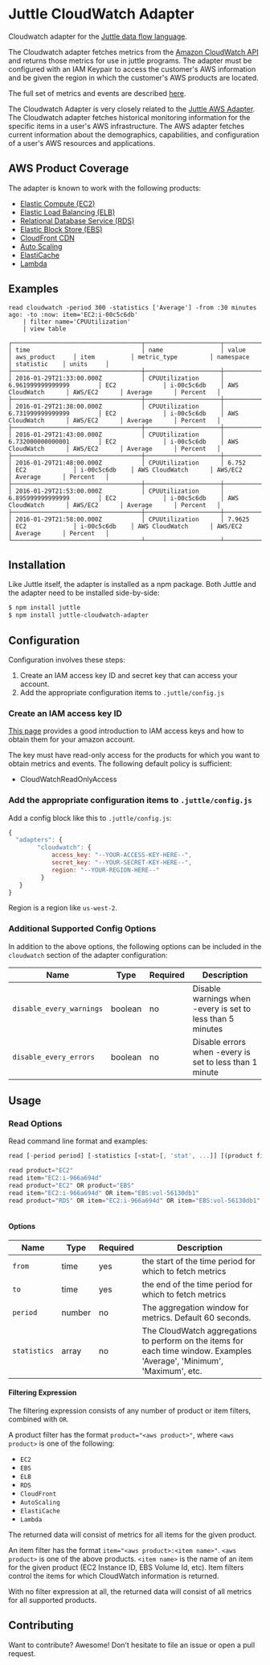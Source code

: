 # Juttle CloudWatch Adapter

Cloudwatch adapter for the [Juttle data flow
language](https://github.com/juttle/juttle).

The Cloudwatch adapter fetches metrics from the [Amazon CloudWatch API](https://aws.amazon.com/cloudwatch/) and returns those metrics for use in juttle programs. The adapter must be configured with an IAM Keypair to access the customer's AWS information and be given the region in which the customer's AWS products are located.

The full set of metrics and events are described [here](./docs/cloudwatch_adapter_metrics_events.md).

The Cloudwatch Adapter is very closely related to the [Juttle AWS Adapter](https://github.com/juttle/juttle-aws-adapter). The Cloudwatch adapter fetches historical monitoring information for the specific items in a user's AWS infrastructure. The AWS adapter fetches current information about the demographics, capabilities, and configuration of a user's AWS resources and applications.

## AWS Product Coverage

The adapter is known to work with the following products:

- [Elastic Compute (EC2)](http://docs.aws.amazon.com/AWSEC2/latest/UserGuide/monitoring_ec2.html)
- [Elastic Load Balancing (ELB)](http://docs.aws.amazon.com/ElasticLoadBalancing/latest/DeveloperGuide/elb-cloudwatch-metrics.html)
- [Relational Database Service (RDS)](http://docs.aws.amazon.com/AmazonRDS/latest/UserGuide/USER_Monitoring.html)
- [Elastic Block Store (EBS)](http://docs.aws.amazon.com/AWSEC2/latest/UserGuide/monitoring-volume-status.html)
- [CloudFront CDN](http://docs.aws.amazon.com/AmazonCloudFront/latest/DeveloperGuide/monitoring-using-cloudwatch.html)
- [Auto Scaling](http://docs.aws.amazon.com/AutoScaling/latest/DeveloperGuide/as-instance-monitoring.html)
- [ElastiCache](http://docs.aws.amazon.com/AmazonElastiCache/latest/UserGuide/CacheMetrics.html)
- [Lambda](http://docs.aws.amazon.com/lambda/latest/dg/monitoring-functions.html)

## Examples

```
read cloudwatch -period 300 -statistics ['Average'] -from :30 minutes ago: -to :now: item='EC2:i-00c5c6db'
    | filter name='CPUUtilization'
    | view table

┌────────────────────────────────────┬─────────────────────┬──────────────────────────┬─────────────────┬───────────────┬─────────────────────┬──────────────┬──────────────┬───────────┐
│ time                               │ name                │ value                    │ aws_product     │ item          │ metric_type         │ namespace    │ statistic    │ units     │
├────────────────────────────────────┼─────────────────────┼──────────────────────────┼─────────────────┼───────────────┼─────────────────────┼──────────────┼──────────────┼───────────┤
│ 2016-01-29T21:33:00.000Z           │ CPUUtilization      │ 6.961999999999999        │ EC2             │ i-00c5c6db    │ AWS CloudWatch      │ AWS/EC2      │ Average      │ Percent   │
├────────────────────────────────────┼─────────────────────┼──────────────────────────┼─────────────────┼───────────────┼─────────────────────┼──────────────┼──────────────┼───────────┤
│ 2016-01-29T21:38:00.000Z           │ CPUUtilization      │ 6.731999999999999        │ EC2             │ i-00c5c6db    │ AWS CloudWatch      │ AWS/EC2      │ Average      │ Percent   │
├────────────────────────────────────┼─────────────────────┼──────────────────────────┼─────────────────┼───────────────┼─────────────────────┼──────────────┼──────────────┼───────────┤
│ 2016-01-29T21:43:00.000Z           │ CPUUtilization      │ 6.732000000000001        │ EC2             │ i-00c5c6db    │ AWS CloudWatch      │ AWS/EC2      │ Average      │ Percent   │
├────────────────────────────────────┼─────────────────────┼──────────────────────────┼─────────────────┼───────────────┼─────────────────────┼──────────────┼──────────────┼───────────┤
│ 2016-01-29T21:48:00.000Z           │ CPUUtilization      │ 6.752                    │ EC2             │ i-00c5c6db    │ AWS CloudWatch      │ AWS/EC2      │ Average      │ Percent   │
├────────────────────────────────────┼─────────────────────┼──────────────────────────┼─────────────────┼───────────────┼─────────────────────┼──────────────┼──────────────┼───────────┤
│ 2016-01-29T21:53:00.000Z           │ CPUUtilization      │ 6.895999999999999        │ EC2             │ i-00c5c6db    │ AWS CloudWatch      │ AWS/EC2      │ Average      │ Percent   │
├────────────────────────────────────┼─────────────────────┼──────────────────────────┼─────────────────┼───────────────┼─────────────────────┼──────────────┼──────────────┼───────────┤
│ 2016-01-29T21:58:00.000Z           │ CPUUtilization      │ 7.9625                   │ EC2             │ i-00c5c6db    │ AWS CloudWatch      │ AWS/EC2      │ Average      │ Percent   │
└────────────────────────────────────┴─────────────────────┴──────────────────────────┴─────────────────┴───────────────┴─────────────────────┴──────────────┴──────────────┴───────────┘
```

## Installation

Like Juttle itself, the adapter is installed as a npm package. Both Juttle and
the adapter need to be installed side-by-side:

```bash
$ npm install juttle
$ npm install juttle-cloudwatch-adapter
```
## Configuration

Configuration involves these steps:

1. Create an IAM access key ID and secret key that can access your account.
2. Add the appropriate configuration items to `.juttle/config.js`

### Create an IAM access key ID

[This page](https://aws.amazon.com/developers/access-keys/) provides a good introduction to IAM access keys and how to obtain them for your amazon account.

The key must have read-only access for the products for which you want to obtain metrics and events. The following default policy is sufficient:

- CloudWatchReadOnlyAccess

### Add the appropriate configuration items to `.juttle/config.js`

Add a config block like this to `.juttle/config.js`:

```Javascript
{
  "adapters": {
        "cloudwatch": {
            access_key: "--YOUR-ACCESS-KEY-HERE--",
            secret_key: "--YOUR-SECRET-KEY-HERE--",
            region: "--YOUR-REGION-HERE--"
         }
   }
}
```

Region is a region like `us-west-2`.

### Additional Supported Config Options

In addition to the above options, the following options can be included in the `cloudwatch` section of the adapter configuration:

Name                               | Type      | Required | Description
-----------------------------------|-----------|----------|-------------
`disable_every_warnings`           | boolean   | no       | Disable warnings when -every is set to less than 5 minutes
`disable_every_errors`             | boolean   | no       | Disable errors when -every is set to less than 1 minute

## Usage

### Read Options

Read command line format and examples:

```Javascript
read [-period period] [-statistics [<stat>[, 'stat', ...]] [(product filter|item filter) [OR (product filter|item filter)]...]

read product="EC2"                                                        // Return all metrics for all EC2 instances
read item="EC2:i-966a694d"                                                // Return all metrics for the given EC2 instance
read product="EC2" OR product="EBS"                                       // Return all metrics for the set of EC2 instances and EBS volumes
read item="EC2:i-966a694d" OR item="EBS:vol-56130db1"                     // Return all metrics for the given EC2 instance and EBS volume
read product="RDS" OR item="EC2:i-966a694d" OR item="EBS:vol-56130db1"    // Return all metrics for all RDS instances.
                                                                          //    separately, return all metrics for the given EC2/EBS items
```

#### Options

Name             | Type   | Required | Description
-----------------|--------|----------|-------------
`from`           | time   | yes      | the start of the time period for which to fetch metrics
`to`             | time   | yes      | the end of the time period for which to fetch metrics
`period`         | number | no       | The aggregation window for metrics. Default 60 seconds.
`statistics`     | array  | no       | The CloudWatch aggregations to perform on the items for each time window. Examples 'Average', 'Minimum', 'Maximum', etc.

#### Filtering Expression

The filtering expression consists of any number of product or item filters, combined with `OR`.

A product filter has the format `product="<aws product>"`, where `<aws product>` is one of the following:

- `EC2`
- `EBS`
- `ELB`
- `RDS`
- `CloudFront`
- `AutoScaling`
- `ElastiCache`
- `Lambda`

The returned data will consist of metrics for all items for the given product.

An item filter has the format `item="<aws product>:<item name>"`. `<aws product>` is one of the above products. `<item name>` is the name of an item for the given product (EC2 Instance ID, EBS Volume Id, etc). Item filters control the items for which CloudWatch information is returned.

With no filter expression at all, the returned data will consist of all metrics for all supported products.

## Contributing

Want to contribute? Awesome! Don’t hesitate to file an issue or open a pull
request.
